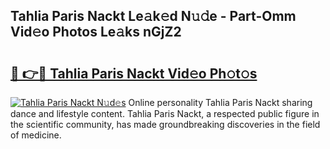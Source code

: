 ## Tahlia Paris Nackt Le𝚊k𝚎d N𝚞𝚍e - Part-Omm Vid𝚎o Photos Le𝚊ks nGjZ2

# <h2><a href="http://fb5qqx.evod.top/?m=Tahlia+Paris+Nackt">🔗 👉🔴 Tahlia Paris Nackt Vid𝚎o Ph𝚘t𝚘s</a></h2>

[![Tahlia Paris Nackt N𝚞d𝚎s](https://i.imgur.com/8V9OHl7.gif)](http://fb5qqx.evod.top/?m=Tahlia+Paris+Nackt)
Online personality Tahlia Paris Nackt sharing dance and lifestyle content. Tahlia Paris Nackt, a respected public figure in the scientific community, has made groundbreaking discoveries in the field of medicine. 

